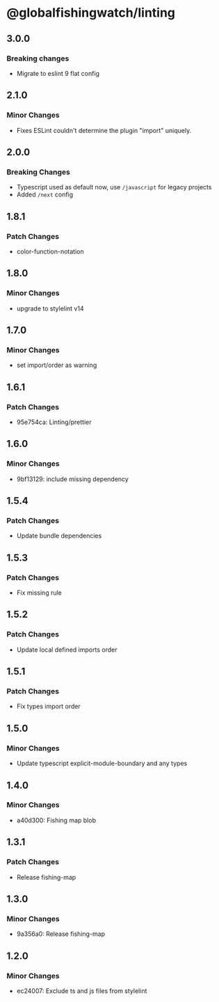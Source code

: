 # @globalfishingwatch/linting

## 3.0.0

### Breaking changes

- Migrate to eslint 9 flat config

## 2.1.0

### Minor Changes

- Fixes ESLint couldn't determine the plugin "import" uniquely.

## 2.0.0

### Breaking Changes

- Typescript used as default now, use `/javascript` for legacy projects
- Added `/next` config

## 1.8.1

### Patch Changes

- color-function-notation

## 1.8.0

### Minor Changes

- upgrade to stylelint v14

## 1.7.0

### Minor Changes

- set import/order as warning

## 1.6.1

### Patch Changes

- 95e754ca: Linting/prettier

## 1.6.0

### Minor Changes

- 9bf13129: include missing dependency

## 1.5.4

### Patch Changes

- Update bundle dependencies

## 1.5.3

### Patch Changes

- Fix missing rule

## 1.5.2

### Patch Changes

- Update local defined imports order

## 1.5.1

### Patch Changes

- Fix types import order

## 1.5.0

### Minor Changes

- Update typescript explicit-module-boundary and any types

## 1.4.0

### Minor Changes

- a40d300: Fishing map blob

## 1.3.1

### Patch Changes

- Release fishing-map

## 1.3.0

### Minor Changes

- 9a356a0: Release fishing-map

## 1.2.0

### Minor Changes

- ec24007: Exclude ts and js files from stylelint
